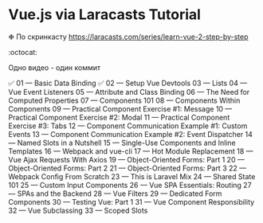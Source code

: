 # Vue.js via Laracasts Tutorial

❉ По скринкасту https://laracasts.com/series/learn-vue-2-step-by-step

:octocat:

Одно видео - один коммит

:white_check_mark: 01 — Basic Data Binding
:white_check_mark: 02 — Setup Vue Devtools
03 — Lists
04 — Vue Event Listeners
05 — Attribute and Class Binding
06 — The Need for Computed Properties
07 — Components 101
08 — Components Within Components
09 — Practical Component Exercise #1: Message
10 — Practical Component Exercise #2: Modal
11 — Practical Component Exercise #3: Tabs
12 — Component Communication Example #1: Custom Events
13 — Component Communication Example #2: Event Dispatcher
14 — Named Slots in a Nutshell
15 — Single-Use Components and Inline Templates
16 — Webpack and vue-cli
17 — Hot Module Replacement
18 — Vue Ajax Requests With Axios
19 — Object-Oriented Forms: Part 1
20 — Object-Oriented Forms: Part 2
21 — Object-Oriented Forms: Part 3
22 — Webpack Config From Scratch
23 — This is Laravel Mix
24 — Shared State 101
25 — Custom Input Components
26 — Vue SPA Essentials: Routing
27 — SPAs and the Backend
28 — Vue Filters
29 — Dedicated Form Components
30 — Testing Vue: Part 1
31 — Vue Component Responsibility
32 — Vue Subclassing
33 — Scoped Slots
